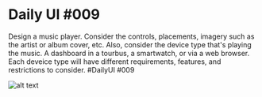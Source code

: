 # Daily UI #009

Design a music player. Consider the controls, placements, imagery such as the artist or album cover, etc. Also, consider the device type that's playing the music. A dashboard in a tourbus, a smartwatch, or via a web browser. Each deveice type will have different requirements, features, and restrictions to consider.  #DailyUI #009


![alt text](https://pbs.twimg.com/media/EzBa318WQAMt5X-?format=jpg&name=large)
